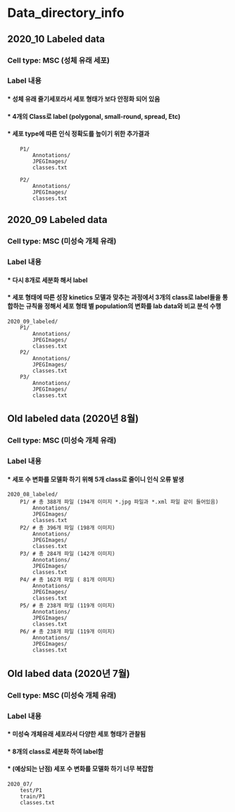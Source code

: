 ﻿# Data_directory_info


## 2020_10 Labeled data 
### Cell type: MSC (성체 유래 세포)
### Label 내용
#### * 성체 유래 줄기세포라서 세포 형태가 보다 안정화 되어 있음
#### * 4개의 Class로 label (polygonal, small-round, spread, Etc)
#### * 세포 type에 따른 인식 정확도를 높이기 위한 추가결과

        P1/ 
            Annotations/ 
            JPEGImages/ 
            classes.txt 

        P2/ 
            Annotations/ 
            JPEGImages/ 
            classes.txt 


## 2020_09 Labeled data
### Cell type: MSC (미성숙 개체 유래)
### Label 내용
#### * 다시 8개로 세분화 해서 label 
#### * 세포 형태에 따른 성장 kinetics 모델과 맞추는 과정에서 3개의 class로 label들을 통합하는 규칙을 정해서 세포 형태 별 population의 변화를 lab data와 비교 분석 수행

    2020_09_labeled/ 
        P1/ 
            Annotations/ 
            JPEGImages/ 
            classes.txt 
        P2/ 
            Annotations/ 
            JPEGImages/ 
            classes.txt 
        P3/ 
            Annotations/ 
            JPEGImages/ 
            classes.txt 




## Old labeled data (2020년 8월)
### Cell type: MSC (미성숙 개체 유래)
### Label 내용
#### * 세포 수 변화를 모델화 하기 위해 5개 class로 줄이니 인식 오류 발생

    2020_08_labeled/ 
        P1/ # 총 388개 파일 (194개 이미지 *.jpg 파일과 *.xml 파일 같이 들어있음)
            Annotations/
            JPEGImages/
            classes.txt
        P2/ # 총 396개 파일 (198개 이미지)
            Annotations/
            JPEGImages/
            classes.txt
        P3/ # 총 284개 파일 (142개 이미지)
            Annotations/
            JPEGImages/
            classes.txt
        P4/ # 총 162개 파일 ( 81개 이미지)
            Annotations/
            JPEGImages/
            classes.txt
        P5/ # 총 238개 파일 (119개 이미지)
            Annotations/
            JPEGImages/
            classes.txt
        P6/ # 총 238개 파일 (119개 이미지)
            Annotations/
            JPEGImages/
            classes.txt
   


## Old labed data (2020년 7월)
### Cell type: MSC (미성숙 개체 유래)
### Label 내용
#### * 미성숙 개체유래 세포라서 다양한 세포 형태가 관찰됨
#### * 8개의 class로 세분화 하여 label함
#### * (예상되는 난점) 세포 수 변화를 모델화 하기 너무 복잡함

    2020_07/ 
        test/P1
        train/P1
        classes.txt
